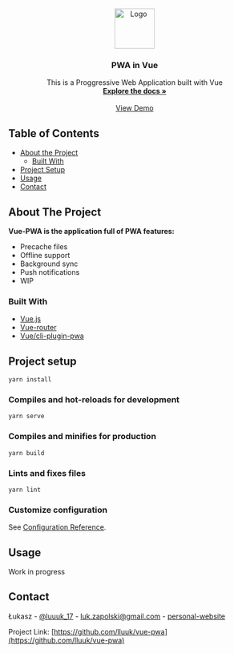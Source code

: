 


<!-- PROJECT LOGO -->
<br />
<p align="center">
  <a href="https://github.com/lluuk/vue-pwa">
    <img src="https://camo.githubusercontent.com/728ce9f78c3139e76fa69925ad7cc502e32795d2/68747470733a2f2f7675656a732e6f72672f696d616765732f6c6f676f2e706e67" alt="Logo" width="80" height="80">
  </a>

  <h3 align="center">PWA in Vue</h3>

  <p align="center">
    This is a Proggressive Web Application built with Vue
    <br />
    <a href="https://github.com/lluuk/vue-pwa"><strong>Explore the docs »</strong></a>
    <br />
    <br />
    <a href="https://github.com/lluuk/vue-pwa">View Demo</a>
  </p>
</p>



<!-- TABLE OF CONTENTS -->
## Table of Contents

* [About the Project](#about-the-project)
  * [Built With](#built-with)
* [Project Setup](#project-setup)
* [Usage](#usage)
* [Contact](#contact)



<!-- ABOUT THE PROJECT -->
## About The Project

<!--[![Product Name Screen Shot][product-screenshot]](https://example.com)-->

**Vue-PWA is the application full of PWA features:**
* Precache files
* Offline support
* Background sync
* Push notifications
* WIP


### Built With

* [Vue.js](https://vuejs.org/)
* [Vue-router](https://router.vuejs.org/)
* [Vue/cli-plugin-pwa](https://cli.vuejs.org/core-plugins/pwa.html)



<!-- GETTING STARTED -->

##  Project setup

```
yarn install
```

###  Compiles and hot-reloads for development

```
yarn serve
```

  
###  Compiles and minifies for production

```
yarn build
```
  
###  Lints and fixes files

```
yarn lint
```
  

###  Customize configuration

See [Configuration Reference](https://cli.vuejs.org/config/).



<!-- USAGE EXAMPLES -->
## Usage

Work in progress



<!-- CONTACT -->
## Contact

Łukasz - [@luuuk_17](https://twitter.com/luuuk_17) - luk.zapolski@gmail.com - [personal-website](https://lukzapolski.netlify.app)

Project Link: [https://github.com/lluuk/vue-pwa](https://github.com/lluuk/vue-pwa)